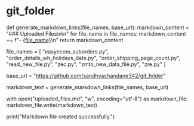 # git_folder
def generate_markdown_links(file_names, base_url):
    markdown_content = "### Uploaded Files\n\n"
    for file_name in file_names:
        markdown_content += f"- [{file_name}]({base_url}/{file_name})\n"
    return markdown_content

file_names = [
    "easyecom_suborders.py",
    "order_details_wh_holidays_date.py",
    "order_shipping_page_count.py",
    "read_new_file.py",
    "zec.py",
    "zmto_new_data_file.py",
    "zre.py"
]

base_url = "https://github.com/sandhyachandane342/git_folder"

markdown_text = generate_markdown_links(file_names, base_url)

with open("uploaded_files.md", "w", encoding="utf-8") as markdown_file:
    markdown_file.write(markdown_text)

print("Markdown file created successfully.")
